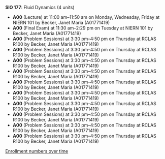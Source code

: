 **SIO 177**: Fluid Dynamics (4 units)

- **A00** (Lecture) at 11:00 am–11:50 am on Monday, Wednesday, Friday at NIERN 101 by Becker, Janet Maria (A01771419)
- **A00** (Final Exam) at 11:30 am–2:29 pm on Tuesday at NIERN 101 by Becker, Janet Maria (A01771419)
- **A00** (Problem Sessions) at 3:30 pm–4:50 pm on Thursday at RCLAS R100 by Becker, Janet Maria (A01771419)
- **A00** (Problem Sessions) at 3:30 pm–4:50 pm on Thursday at RCLAS R100 by Becker, Janet Maria (A01771419)
- **A00** (Problem Sessions) at 3:30 pm–4:50 pm on Thursday at RCLAS R100 by Becker, Janet Maria (A01771419)
- **A00** (Problem Sessions) at 3:30 pm–4:50 pm on Thursday at RCLAS R100 by Becker, Janet Maria (A01771419)
- **A00** (Problem Sessions) at 3:30 pm–4:50 pm on Thursday at RCLAS R100 by Becker, Janet Maria (A01771419)
- **A00** (Problem Sessions) at 3:30 pm–4:50 pm on Thursday at RCLAS R100 by Becker, Janet Maria (A01771419)
- **A00** (Problem Sessions) at 3:30 pm–4:50 pm on Thursday at RCLAS R100 by Becker, Janet Maria (A01771419)
- **A00** (Problem Sessions) at 3:30 pm–4:50 pm on Thursday at RCLAS R100 by Becker, Janet Maria (A01771419)
- **A00** (Problem Sessions) at 3:30 pm–4:50 pm on Thursday at RCLAS R100 by Becker, Janet Maria (A01771419)
- **A00** (Problem Sessions) at 3:30 pm–4:50 pm on Thursday at RCLAS R100 by Becker, Janet Maria (A01771419)

[Enrollment numbers over time](./SIO177.tsv)
